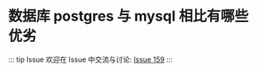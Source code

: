 # 数据库 postgres 与 mysql 相比有哪些优劣



::: tip Issue 
 欢迎在 Issue 中交流与讨论: [Issue 159](https://github.com/shfshanyue/Daily-Question/issues/159) 
:::




